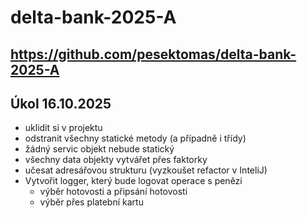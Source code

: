 # delta-bank-2025-A

## https://github.com/pesektomas/delta-bank-2025-A


## Úkol 16.10.2025

- uklidit si v projektu
- odstranit všechny statické metody (a případně i třídy)
- žádný servic objekt nebude statický
- všechny data objekty vytvářet přes faktorky 
- učesat adresářovou strukturu (vyzkoušet refactor v InteliJ)
- Vytvořit logger, který bude logovat operace s penězi
  - výběr hotovosti a připsání hotovosti
  - výběr přes platební kartu


